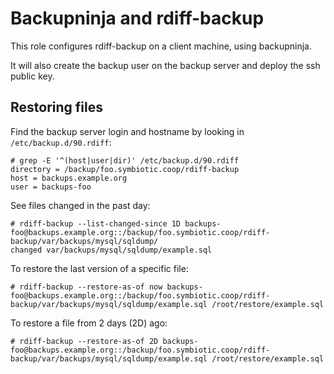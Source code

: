 Backupninja and rdiff-backup
============================

This role configures rdiff-backup on a client machine, using backupninja.

It will also create the backup user on the backup server and deploy the ssh public key.

Restoring files
---------------

Find the backup server login and hostname by looking in `/etc/backup.d/90.rdiff`:

```
# grep -E '^(host|user|dir)' /etc/backup.d/90.rdiff
directory = /backup/foo.symbiotic.coop/rdiff-backup
host = backups.example.org
user = backups-foo
```

See files changed in the past day:

```
# rdiff-backup --list-changed-since 1D backups-foo@backups.example.org::/backup/foo.symbiotic.coop/rdiff-backup/var/backups/mysql/sqldump/
changed var/backups/mysql/sqldump/example.sql
```

To restore the last version of a specific file:

```
# rdiff-backup --restore-as-of now backups-foo@backups.example.org::/backup/foo.symbiotic.coop/rdiff-backup/var/backups/mysql/sqldump/example.sql /root/restore/example.sql
```

To restore a file from 2 days (2D) ago:

```
# rdiff-backup --restore-as-of 2D backups-foo@backups.example.org::/backup/foo.symbiotic.coop/rdiff-backup/var/backups/mysql/sqldump/example.sql /root/restore/example.sql
```
